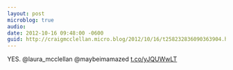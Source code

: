 ```yaml
---
layout: post
microblog: true
audio: 
date: 2012-10-16 09:48:00 -0600
guid: http://craigmcclellan.micro.blog/2012/10/16/t258232836090363904.html
---
```

YES. @laura_mcclellan @maybeimamazed  [t.co/yJQUWwLT](http://t.co/yJQUWwLT)
